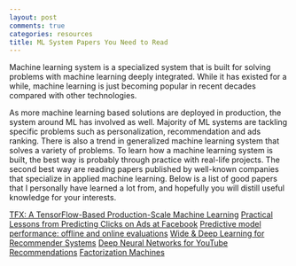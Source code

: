 ```yaml
---
layout: post
comments: true
categories: resources
title: ML System Papers You Need to Read
---
```


Machine learning system is a specialized system that is built for solving problems with machine learning deeply integrated. While it has existed for a while, machine learning is just becoming popular in recent decades compared with other technologies. 

As more machine learning based solutions are deployed in production, the system around ML has involved as well. Majority of ML systems are tackling specific problems such as personalization, recommendation and ads ranking. There is also a trend in generalized machine learning system that solves a variety of problems. To learn how a machine learning system is built, the best way is probably through practice with real-life projects. The second best way are reading papers published by well-known companies that specialize in applied machine learning. Below is a list of good papers that I personally have learned a lot from, and hopefully you will distill useful knowledge for your interests.

[TFX: A TensorFlow-Based Production-Scale Machine Learning](https://storage.googleapis.com/pub-tools-public-publication-data/pdf/b500d77bc4f518a1165c0ab43c8fac5d2948bc14.pdf)
[Practical Lessons from Predicting Clicks on Ads at Facebook](https://research.fb.com/wp-content/uploads/2016/11/practical-lessons-from-predicting-clicks-on-ads-at-facebook.pdf?)
[Predictive model performance: offline and online evaluations](https://dl.acm.org/doi/10.1145/2487575.2488215)
[Wide & Deep Learning for Recommender Systems](https://arxiv.org/pdf/1606.07792.pdf)
[Deep Neural Networks for YouTube Recommendations](https://static.googleusercontent.com/media/research.google.com/en//pubs/archive/45530.pdf)
[Factorization Machines](https://cseweb.ucsd.edu/classes/fa17/cse291-b/reading/Rendle2010FM.pdf)



<!--stackedit_data:
eyJoaXN0b3J5IjpbNDA1NzkzODkzLC0xNDQ2MjkyNzg2LC04OD
M5MTU4MzUsLTE4NjgxNjA4NjRdfQ==
-->